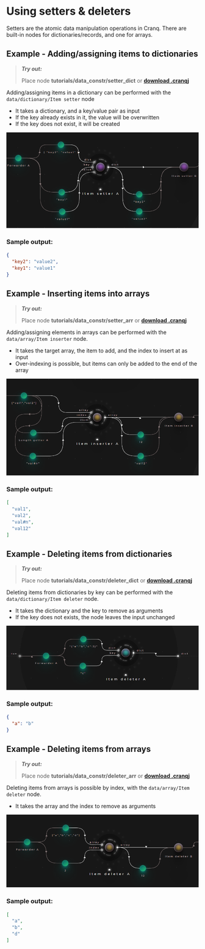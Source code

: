 # Using setters & deleters

Setters are the atomic data manipulation operations in Cranq. There are built-in nodes for dictionaries/records, and one for arrays.

## Example - Adding/assigning items to dictionaries

> **_Try out:_**
>
> Place node **tutorials/data_constr/setter_dict** or **[download .cranqj](cranqj/data_constr_setter_dict.cranqj)** 

Adding/assigning items in a dictionary can be performed with the ```data/dictionary/Item setter``` node
- It takes a dictionary, and a key/value pair as input
- If the key already exists in it, the value will be overwritten
- If the key does not exist, it will be created

![](images/2021-07-19-13-34-57.png)

### Sample output:

```json
{
  "key2": "value2",
  "key1": "value1"
}
```

## Example - Inserting items into arrays

> **_Try out:_**
>
> Place node **tutorials/data_constr/setter_arr** or **[download .cranqj](cranqj/data_constr_setter_arr.cranqj)** 

Adding/assigning elements in arrays can be performed with the ```data/array/Item inserter``` node.
- It takes the target array, the item to add, and the index to insert at as input
- Over-indexing is possible, but items can only be added to the end of the array

![](images/2021-07-19-13-45-44.png)

### Sample output:

```json
[
  "val1",
  "val2",
  "val#n",
  "val12"
]
```

## Example - Deleting items from dictionaries

> **_Try out:_**
>
> Place node **tutorials/data_constr/deleter_dict** or **[download .cranqj](cranqj/data_constr_deleter_dict.cranqj)** 

Deleting items from dictionaries by key can be performed with the ```data/dictionary/Item deleter``` node.
- It takes the dictionary and the key to remove as arguments
- If the key does not exists, the node leaves the input unchanged

![](images/2021-07-19-14-05-43.png)

### Sample output:

```json
{
  "a": "b"
}
```

## Example - Deleting items from arrays

> **_Try out:_**
>
> Place node **tutorials/data_constr/deleter_arr** or **[download .cranqj](cranqj/data_constr_deleter_arr.cranqj)** 

Deleting items from arrays is possible by index, with the ```data/array/Item deleter``` node.
- It takes the array and the index to remove as arguments

![](images/2021-07-19-14-11-42.png)

### Sample output:

```json
[
  "a",
  "b",
  "d"
]
```